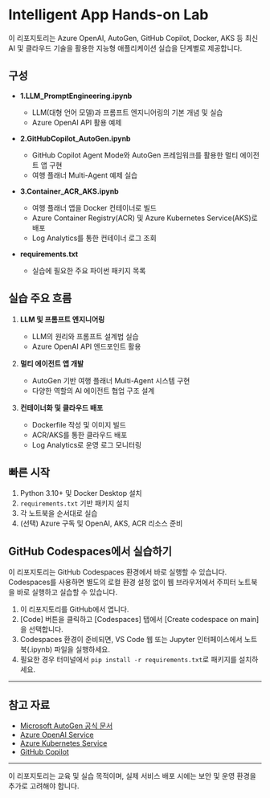 # Intelligent App Hands-on Lab

이 리포지토리는 Azure OpenAI, AutoGen, GitHub Copilot, Docker, AKS 등 최신 AI 및 클라우드 기술을 활용한 지능형 애플리케이션 실습을 단계별로 제공합니다.

## 구성

- **1.LLM_PromptEngineering.ipynb**
  - LLM(대형 언어 모델)과 프롬프트 엔지니어링의 기본 개념 및 실습
  - Azure OpenAI API 활용 예제

- **2.GitHubCopilot_AutoGen.ipynb**
  - GitHub Copilot Agent Mode와 AutoGen 프레임워크를 활용한 멀티 에이전트 앱 구현
  - 여행 플래너 Multi-Agent 예제 실습

- **3.Container_ACR_AKS.ipynb**
  - 여행 플래너 앱을 Docker 컨테이너로 빌드
  - Azure Container Registry(ACR) 및 Azure Kubernetes Service(AKS)로 배포
  - Log Analytics를 통한 컨테이너 로그 조회

- **requirements.txt**
  - 실습에 필요한 주요 파이썬 패키지 목록

## 실습 주요 흐름

1. **LLM 및 프롬프트 엔지니어링**
   - LLM의 원리와 프롬프트 설계법 실습
   - Azure OpenAI API 엔드포인트 활용

2. **멀티 에이전트 앱 개발**
   - AutoGen 기반 여행 플래너 Multi-Agent 시스템 구현
   - 다양한 역할의 AI 에이전트 협업 구조 설계

3. **컨테이너화 및 클라우드 배포**
   - Dockerfile 작성 및 이미지 빌드
   - ACR/AKS를 통한 클라우드 배포
   - Log Analytics로 운영 로그 모니터링

## 빠른 시작

1. Python 3.10+ 및 Docker Desktop 설치
2. `requirements.txt` 기반 패키지 설치
3. 각 노트북을 순서대로 실습
4. (선택) Azure 구독 및 OpenAI, AKS, ACR 리소스 준비

## GitHub Codespaces에서 실습하기

이 리포지토리는 GitHub Codespaces 환경에서 바로 실행할 수 있습니다. Codespaces를 사용하면 별도의 로컬 환경 설정 없이 웹 브라우저에서 주피터 노트북을 바로 실행하고 실습할 수 있습니다.

1. 이 리포지토리를 GitHub에서 엽니다.
2. [Code] 버튼을 클릭하고 [Codespaces] 탭에서 [Create codespace on main]을 선택합니다.
3. Codespaces 환경이 준비되면, VS Code 웹 또는 Jupyter 인터페이스에서 노트북(.ipynb) 파일을 실행하세요.
4. 필요한 경우 터미널에서 `pip install -r requirements.txt`로 패키지를 설치하세요.

---

## 참고 자료
- [Microsoft AutoGen 공식 문서](https://microsoft.github.io/autogen/)
- [Azure OpenAI Service](https://learn.microsoft.com/azure/cognitive-services/openai/)
- [Azure Kubernetes Service](https://learn.microsoft.com/azure/aks/)
- [GitHub Copilot](https://docs.github.com/en/copilot)

---

이 리포지토리는 교육 및 실습 목적이며, 실제 서비스 배포 시에는 보안 및 운영 환경을 추가로 고려해야 합니다.
